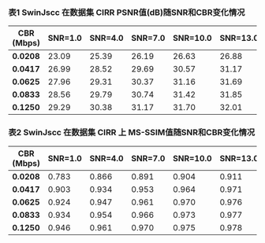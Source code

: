 

### 表1 SwinJscc 在数据集 CIRR PSNR值(dB)随SNR和CBR变化情况

| **CBR (Mbps)** | **SNR=1.0** | **SNR=4.0** | **SNR=7.0** | **SNR=10.0** | **SNR=13.0** |
|----------------|-------------|-------------|-------------|--------------|--------------|
| **0.0208**     | 23.09       | 25.39       | 26.19       | 26.63        | 26.88        |
| **0.0417**     | 26.99       | 28.52       | 29.69       | 30.57        | 31.17        |
| **0.0625**     | 27.96       | 29.31       | 30.37       | 31.16        | 31.69        |
| **0.0833**     | 28.56       | 29.79       | 30.74       | 31.42        | 31.85        |
| **0.1250**     | 29.29       | 30.38       | 31.17       | 31.70        | 32.01        |


### 表2 SwinJscc 在数据集 CIRR 上 MS-SSIM值随SNR和CBR变化情况

| **CBR (Mbps)** | **SNR=1.0** | **SNR=4.0** | **SNR=7.0** | **SNR=10.0** | **SNR=13.0** |
|----------------|-------------|-------------|-------------|--------------|--------------|
| **0.0208**     | 0.783       | 0.866       | 0.891       | 0.904        | 0.911        |
| **0.0417**     | 0.903       | 0.934       | 0.953       | 0.964        | 0.971        |
| **0.0625**     | 0.924       | 0.947       | 0.961       | 0.970        | 0.976        |
| **0.0833**     | 0.934       | 0.954       | 0.966       | 0.973        | 0.977        |
| **0.1250**     | 0.946       | 0.961       | 0.970       | 0.975        | 0.978        |


